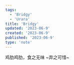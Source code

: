 ```yaml
---
tags:
  - 'Bridgy'
  - 'Urara'
title: 'Bridgy'
updated: '2023-06-9'
created: '2023-06-9'
published: '2023-06-9'
type: 'note'
---
```


鸡肋鸡肋，食之无味
~弃之可惜~
